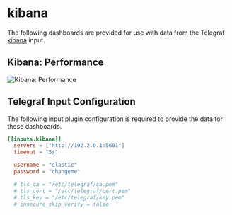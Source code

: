 # kibana

The following dashboards are provided for use with data from the Telegraf [kibana](https://docs.influxdata.com/telegraf/latest/plugins/inputs/#kibana) input.

## Kibana: Performance

![Kibana: Performance](https://user-images.githubusercontent.com/10326954/58793481-80bf9900-85f6-11e9-9eb9-5f20ac2d0325.png)

## Telegraf Input Configuration

The following input plugin configuration is required to provide the data for these dashboards.

```toml
[[inputs.kibana]]
  servers = ["http://192.2.0.1:5601"]
  timeout = "5s"

  username = "elastic"
  password = "changeme"

  # tls_ca = "/etc/telegraf/ca.pem"
  # tls_cert = "/etc/telegraf/cert.pem"
  # tls_key = "/etc/telegraf/key.pem"
  # insecure_skip_verify = false

```
